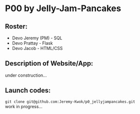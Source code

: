 # P00 by Jelly-Jam-Pancakes
## Roster:
- Devo Jeremy (PM) - SQL 
- Devo Prattay - Flask
- Devo Jacob - HTML/CSS

## Description of Website/App:
under construction...

## Launch codes:
```git clone git@github.com:Jeremy-Kwok/p0_jellyjampancakes.git```
<br> work in progress...

